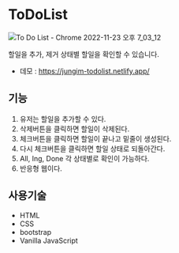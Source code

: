 # ToDoList
![To Do List - Chrome 2022-11-23 오후 7_03_12](https://user-images.githubusercontent.com/97380925/203519702-4230827e-39bb-4aea-a04b-215550213d20.png)

할일을 추가, 제거 상태별 할일을 확인할 수 있습니다.

* 데모 : https://jungim-todolist.netlify.app/

## 기능
1. 유저는 할일을 추가할 수 있다.
2. 삭제버튼을 클릭하면 할일이 삭제된다.
3. 체크버튼을 클릭하면 할일이 끝나고 밑줄이 생성된다.
4. 다시 체크버튼을 클릭하면 할일 상태로 되돌아간다.
5. All, Ing, Done 각 상태별로 확인이 가능하다.
6. 반응형 웹이다.

## 사용기술
* HTML
* CSS
* bootstrap
* Vanilla JavaScript


